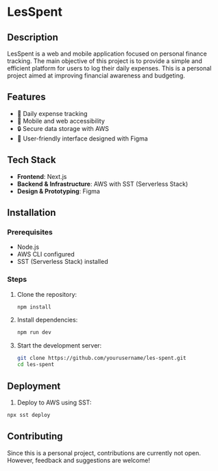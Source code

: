 # LesSpent

## Description
LesSpent is a web and mobile application focused on personal finance tracking. The main objective of this project is to provide a simple and efficient platform for users to log their daily expenses. This is a personal project aimed at improving financial awareness and budgeting.

## Features
- 📝 Daily expense tracking
- 📱 Mobile and web accessibility
- 🔒 Secure data storage with AWS
- 🎨 User-friendly interface designed with Figma

## Tech Stack
- **Frontend**: Next.js
- **Backend & Infrastructure**: AWS with SST (Serverless Stack)
- **Design & Prototyping**: Figma

## Installation

### Prerequisites
- Node.js
- AWS CLI configured
- SST (Serverless Stack) installed

### Steps
1. Clone the repository:
   ```sh
   npm install
   ```
2. Install dependencies:
   ```sh
   npm run dev
   ```
3. Start the development server:
   ```sh
   git clone https://github.com/yourusername/les-spent.git
   cd les-spent
   ```

## Deployment

 1. Deploy to AWS using SST:
 ```sh
 npx sst deploy
 ```

 ## Contributing

Since this is a personal project, contributions are currently not open. However, feedback and suggestions are welcome!
